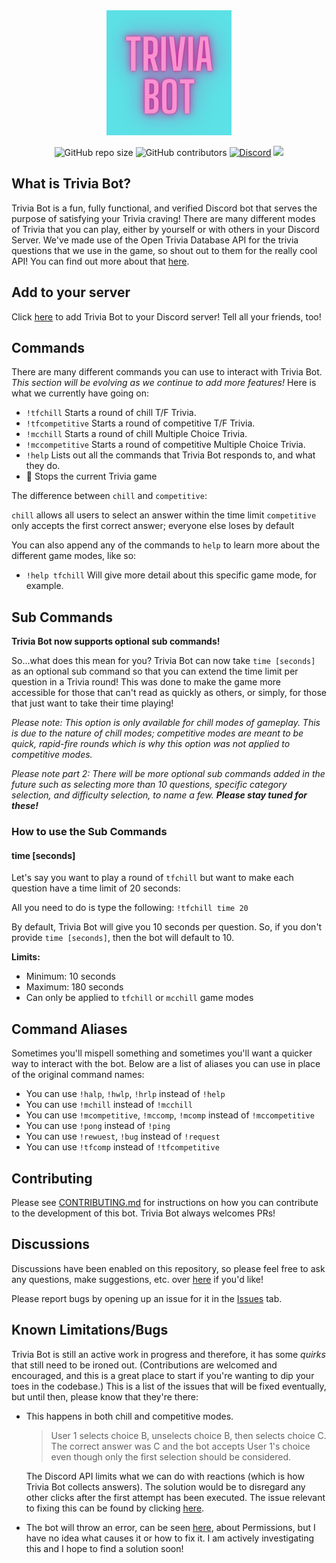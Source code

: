 <div align='center'>
<img alt="Trivia Bot Logo" src='./Trivia_Bot.png' height='200' width='200'/>

![GitHub repo size](https://img.shields.io/github/repo-size/elenirotsides/trivia-bot?color=pink&style=for-the-badge) ![GitHub contributors](https://img.shields.io/github/contributors/elenirotsides/trivia-bot?color=pink&style=for-the-badge)
<a href="https://discord.gg/wsyUhnDrmd"><img alt="Discord" src="https://img.shields.io/discord/825199493590155295?label=Join%20our%20Trivia%20Bot%20Support%20server&logo=Discord&style=for-the-badge" style="max-width:100%;" target="https://discord.gg/wsyUhnDrmd"></a> <a href="https://top.gg/bot/831974682709721099">
<img src="https://top.gg/api/widget/upvotes/831974682709721099.svg">
</a>

</div>

## What is Trivia Bot?

Trivia Bot is a fun, fully functional, and verified Discord bot that serves the purpose of satisfying your Trivia craving! There are many different modes of Trivia that you can play, either by yourself or with others in your Discord Server. We've made use of the Open Trivia Database API for the trivia questions that we use in the game, so shout out to them for the really cool API! You can find out more about that [here](https://opentdb.com/).

## Add to your server

Click [here](https://discord.com/api/oauth2/authorize?client_id=831974682709721099&permissions=161856&scope=bot) to add Trivia Bot to your Discord server! Tell all your friends, too!

## Commands

There are many different commands you can use to interact with Trivia Bot. _This section will be evolving as we continue to add more features!_ Here is what we currently have going on:

-   `!tfchill` Starts a round of chill T/F Trivia.
-   `!tfcompetitive` Starts a round of competitive T/F Trivia.
-   `!mcchill` Starts a round of chill Multiple Choice Trivia.
-   `!mccompetitive` Starts a round of competitive Multiple Choice Trivia.
-   `!help` Lists out all the commands that Trivia Bot responds to, and what they do.
-   🛑 Stops the current Trivia game

The difference between `chill` and `competitive`:

`chill` allows all users to select an answer within the time limit
`competitive` only accepts the first correct answer; everyone else loses by default

You can also append any of the commands to `help` to learn more about the different game modes, like so:

-   `!help tfchill` Will give more detail about this specific game mode, for example.

## Sub Commands

**Trivia Bot now supports optional sub commands!**

So...what does this mean for you? Trivia Bot can now take `time [seconds]` as an optional sub command so that you can extend the time limit per question in a Trivia round! This was done to make the game more accessible for those that can't read as quickly as others, or simply, for those that just want to take their time playing!

_Please note: This option is only available for chill modes of gameplay. This is due to the nature of chill modes; competitive modes are meant to be quick, rapid-fire rounds which is why this option was not applied to competitive modes._

_Please note part 2: There will be more optional sub commands added in the future such as selecting more than 10 questions, specific category selection, and difficulty selection, to name a few. **Please stay tuned for these!**_

### How to use the Sub Commands

#### time [seconds]

Let's say you want to play a round of `tfchill` but want to make each question have a time limit of 20 seconds:

All you need to do is type the following: `!tfchill time 20`

By default, Trivia Bot will give you 10 seconds per question. So, if you don't provide `time [seconds]`, then the bot will default to 10.

**Limits:**

-   Minimum: 10 seconds
-   Maximum: 180 seconds
-   Can only be applied to `tfchill` or `mcchill` game modes

## Command Aliases

Sometimes you'll mispell something and sometimes you'll want a quicker way to interact with the bot. Below are a list of aliases you can use in place of the original command names:

-   You can use `!halp`, `!hwlp`, `!hrlp` instead of `!help`
-   You can use `!mchill` instead of `!mcchill`
-   You can use `!mcompetitive`, `!mccomp`, `!mcomp` instead of `!mccompetitive`
-   You can use `!pong` instead of `!ping`
-   You can use `!rewuest`, `!bug` instead of `!request`
-   You can use `!tfcomp` instead of `!tfcompetitive`

## Contributing

Please see [CONTRIBUTING.md](https://github.com/elenirotsides/Trivia-Bot/blob/main/CONTRIBUTING.MD) for instructions on how you can contribute to the development of this bot. Trivia Bot always welcomes PRs!

## Discussions

Discussions have been enabled on this repository, so please feel free to ask any questions, make suggestions, etc. over [here](https://github.com/elenirotsides/Trivia-Bot/discussions) if you'd like!

Please report bugs by opening up an issue for it in the [Issues](https://github.com/elenirotsides/Trivia-Bot/issues) tab.

## Known Limitations/Bugs

Trivia Bot is still an active work in progress and therefore, it has some _quirks_ that still need to be ironed out. (Contributions are welcomed and encouraged, and this is a great place to start if you're wanting to dip your toes in the codebase.) This is a list of the issues that will be fixed eventually, but until then, please know that they're there:

-   This happens in both chill and competitive modes.

    > User 1 selects choice B, unselects choice B, then selects choice C. The correct answer was C and the bot accepts User 1's choice even though only the first selection should be considered.

    The Discord API limits what we can do with reactions (which is how Trivia Bot collects answers). The solution would be to disregard any other clicks after the first attempt has been executed. The issue relevant to fixing this can be found by clicking [here](https://github.com/elenirotsides/Trivia-Bot/issues/52).

-   The bot will throw an error, can be seen [here](https://github.com/elenirotsides/Trivia-Bot/issues/110), about Permissions, but I have no idea what causes it or how to fix it. I am actively investigating this and I hope to find a solution soon!
